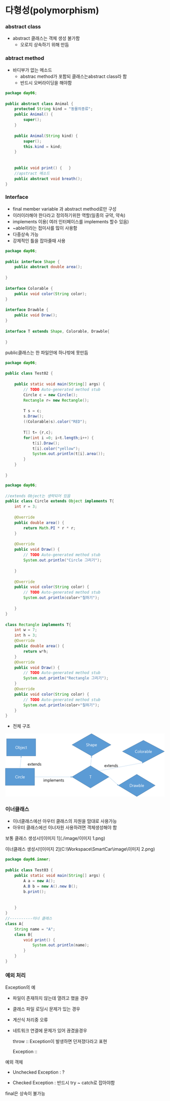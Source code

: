 # 다형성(polymorphism)

### abstract class

- abstract 클래스는 객체 생성 불가함
  - 오로지 상속하기 위해 만듬

### abtract method 

- 바디부가 없는 메소드
  - abstrac method가 포함되 클래스는abstract class라 함
  - 반드시 오버라이딩을 해야함

```java
package day06;

public abstract class Animal {
	protected String kind = "동물의종류";
	public Animal() {
		super();
	}
    
	public Animal(String kind) {
		super();
		this.kind = kind;
	}
	
    
	public void print() {	}
	//apstract 메소드
	public abstract void breath();
}

```



### Interface

- final member variable 과 abstract method로만 구성
- 이러이러해야 한다라고 정의하기위한 역할(일종의 규약, 약속)
- implements 이용( 여러 인터페이스를 implements 할수 있음)
- ~able이라는 접미사를 많이 사용함
- 다중상속 가능
- 강제적인 틀을 잡아줄때 사용

```java
package day06;

public interface Shape {
	public abstract double area();

}

interface Colorable {
	public void color(String color);
}

interface Drawble {
	public void Draw();
}

interface T extends Shape, Colorable, Drawble{
	
}
```


public클래스는 한 파일안에 하나밖에 못만듬

```java
package day06;

public class Test02 {

	public static void main(String[] args) {
		// TODO Auto-generated method stub
		Circle c = new Circle();
		Rectangle r= new Rectangle();
		
		T s = c;
		s.Draw();
		((Colorable)s).color("RED");
		
		T[] t= {r,c};
		for(int i =0; i<t.length;i++) {
			t[i].Draw();
			t[i].color("yellow");
			System.out.println(t[i].area());
		}
	}

}

```

``` java
package day06;

//extends Object는 생략되어 있음
public class Circle extends Object implements T{
	int r = 3;
	
	@Override
	public double area() {
		return Math.PI * r * r;
	}

	@Override
	public void Draw() {
		// TODO Auto-generated method stub
		System.out.println("Circle 그리기");
		
	}
    
	@Override
	public void color(String color) {
		// TODO Auto-generated method stub
		System.out.println(color+"칠하기");
		
	}
}

class Rectangle implements T{
	int w = 7;
	int h = 3;
	@Override
	public double area() {
		return w*h;
	}
	@Override
	public void Draw() {
		// TODO Auto-generated method stub
		System.out.println("Rectangle 그리기");
	}
	@Override
	public void color(String color) {
		// TODO Auto-generated method stub
		System.out.println(color+"칠하기");	
	}	
}
```




- 전체 구조

![1002-1](./image/1002-1.png)



### 이너클래스

- 이너클래스에선 아우터 클래스의 자원을 맘대로 사용가능
- 아우터 클래스에선 이너자원 사용하려면 객체생성해야 함

보통 클래스 생성시![이미지 1](./image/이미지 1.png)

이너클래스 생성시![이미지 2](C:\Workspace\SmartCar\image\이미지 2.png)


```java
package day06.inner;

public class Test03 {
	public static void main(String[] args) {
		A a = new A();
		A.B b = new A().new B();
		b.print();
		
		
	}
}
//----------이너 클래스
class A{
	String name = "A";
	class B{
		void print() {
			System.out.println(name);
		}
	}
}
```



### 예외 처리

Exception의 예

- 파일이 존재하지 않는데 열려고 했을 경우

- 클래스 파일 로딩시 문제가 있는 경우

- 계산식 처리중 오류

- 네트워크 연결에 문제가 있어 끊겼을경우

  throw :: Exception이 발생하면 던져졌다라고 표현

  Exception :: 



예외 객체

- Unchecked Exception : ?

- Checked Exception : 반드시 try ~ catch로 잡아야함



final은 상속이 불가능

